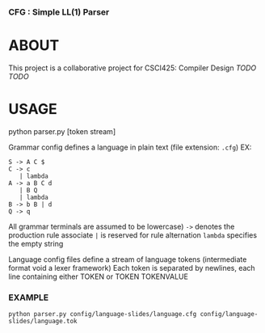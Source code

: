 ### CFG : Simple LL(1) Parser

# ABOUT
This project is a collaborative project for CSCI425: Compiler Design *TODO TODO*  

# USAGE
python parser.py <grammar config> [token stream]  

Grammar config defines a language in plain text (file extension: `.cfg`) EX:  
```
S -> A C $
C -> c
   | lambda
A -> a B C d
   | B Q
   | lambda
B -> b B | d
Q -> q
```
All grammar terminals are assumed to be lowercase)
`->` denotes the production rule associate
`|` is reserved for rule alternation
`lambda` specifies the empty string  

Language config files define a stream of language tokens (intermediate format void a lexer framework)
Each token is separated by newlines, each line containing either TOKEN or TOKEN TOKENVALUE  

### EXAMPLE
`python parser.py config/language-slides/language.cfg config/language-slides/language.tok`
